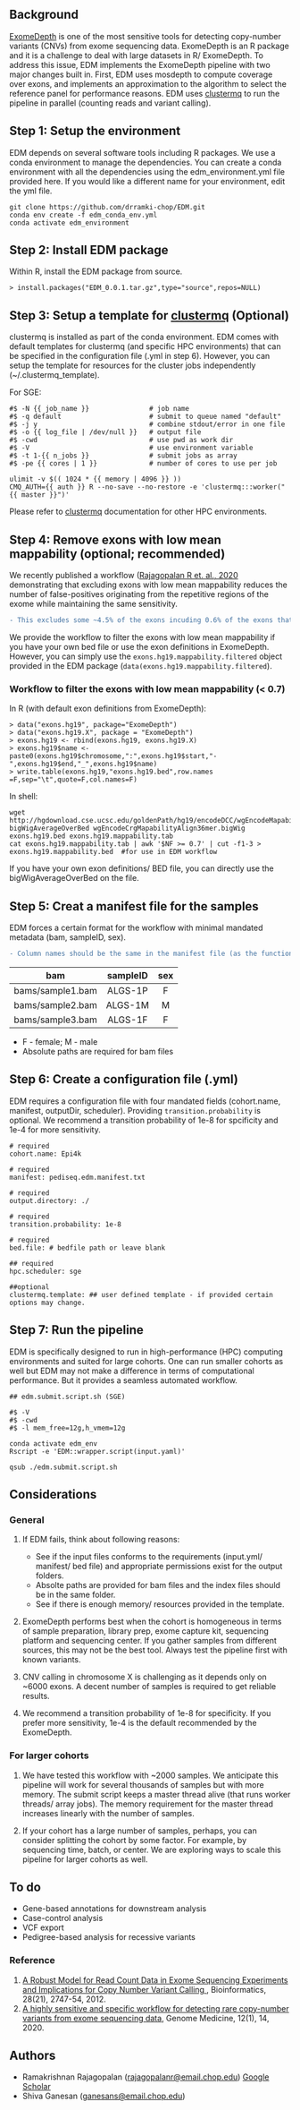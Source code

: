 ## Background

[ExomeDepth](https://cran.r-project.org/web/packages/ExomeDepth/index.html) is one of the most sensitive tools for detecting copy-number variants (CNVs) from exome sequencing data. ExomeDepth is an R package and it is a challenge to deal with large datasets in R/ ExomeDepth. To address this issue, EDM implements the ExomeDepth pipeline with two major changes built in. First, EDM uses mosdepth to compute coverage over exons, and implements an approximation to the algorithm to select the reference panel for performance reasons. EDM uses [clustermq](https://cran.r-project.org/web/packages/clustermq/index.html) to run the pipeline in parallel (counting reads and variant calling). 

## Step 1: Setup the environment
EDM depends on several software tools including R packages. We use a conda environment to manage the dependencies. You can create a conda environment with all the dependencies using the edm_environment.yml file provided here. If you would like a different name for your environment, edit the yml file.

```
git clone https://github.com/drramki-chop/EDM.git
conda env create -f edm_conda_env.yml
conda activate edm_environment
```

## Step 2: Install EDM package

Within R, install the EDM package from source.

`> install.packages("EDM_0.0.1.tar.gz",type="source",repos=NULL)`

## Step 3: Setup a template for [clustermq](https://cran.r-project.org/web/packages/clustermq/vignettes/userguide.html) (Optional)

clustermq is installed as part of the conda environment. EDM comes with default templates for clustermq (and specific HPC environments) that can be specified in the configuration file (.yml in step 6). However, you can setup the template for resources for the cluster jobs independently (~/.clustermq_template).

For SGE:

```
#$ -N {{ job_name }}               # job name
#$ -q default                      # submit to queue named "default"
#$ -j y                            # combine stdout/error in one file
#$ -o {{ log_file | /dev/null }}   # output file
#$ -cwd                            # use pwd as work dir
#$ -V                              # use environment variable
#$ -t 1-{{ n_jobs }}               # submit jobs as array
#$ -pe {{ cores | 1 }}             # number of cores to use per job

ulimit -v $(( 1024 * {{ memory | 4096 }} ))
CMQ_AUTH={{ auth }} R --no-save --no-restore -e 'clustermq:::worker("{{ master }}")'
```

Please refer to [clustermq](https://cran.r-project.org/web/packages/clustermq/vignettes/userguide.html) documentation for other HPC environments.

## Step 4: Remove exons with low mean mappability (optional; recommended)

We recently published a workflow ([Rajagopalan R et. al., 2020](https://genomemedicine.biomedcentral.com/articles/10.1186/s13073-020-0712-0) demonstrating that excluding exons with low mean mappability reduces the number of false-positives originating from the repetitive regions of the exome while maintaining the same sensitivity.

```diff
- This excludes some ~4.5% of the exons incuding 0.6% of the exons that may be clinically-relevant.
```
We provide the workflow to filter the exons with low mean mappability if you have your own bed file or use the exon definitions in ExomeDepth. However, you can simply use the `exons.hg19.mappability.filtered` object provided in the EDM package (`data(exons.hg19.mappability.filtered`).

### Workflow to filter the exons with low mean mappability (< 0.7)

In R (with default exon definitions from ExomeDepth):

```
> data("exons.hg19", package="ExomeDepth")
> data("exons.hg19.X", package = "ExomeDepth")
> exons.hg19 <- rbind(exons.hg19, exons.hg19.X)
> exons.hg19$name <- paste0(exons.hg19$chromosome,":",exons.hg19$start,"-",exons.hg19$end,"_",exons.hg19$name)
> write.table(exons.hg19,"exons.hg19.bed",row.names =F,sep="\t",quote=F,col.names=F)

```
In shell:

```
wget http://hgdownload.cse.ucsc.edu/goldenPath/hg19/encodeDCC/wgEncodeMapability/wgEncodeCrgMapabilityAlign36mer.bigWig
bigWigAverageOverBed wgEncodeCrgMapabilityAlign36mer.bigWig exons.hg19.bed exons.hg19.mappability.tab
cat exons.hg19.mappability.tab | awk '$NF >= 0.7' | cut -f1-3 > exons.hg19.mappability.bed  #for use in EDM workflow
```

If you have your own exon definitions/ BED file, you can directly use the bigWigAverageOverBed on the file.

## Step 5: Creat a manifest file for the samples

EDM forces a certain format for the workflow with minimal mandated metadata (bam, sampleID, sex). 
```diff
- Column names should be the same in the manifest file (as the functions use them).
```

| bam   |      sampleID      |  sex |
|:--------:|:-------------:|:-----:|
| bams/sample1.bam | ALGS-1P| F |
| bams/sample2.bam | ALGS-1M| M |
| bams/sample3.bam | ALGS-1F| F |

 - F - female; M - male
 - Absolute paths are required for bam files
 
## Step 6: Create a configuration file (.yml)

EDM requires a configuration file with four mandated fields (cohort.name, manifest, outputDir, scheduler). Providing `transition.probability` is optional. We recommend a transition probability of 1e-8 for spcificity and 1e-4 for more sensitivity.

```
# required
cohort.name: Epi4k

# required
manifest: pediseq.edm.manifest.txt

# required
output.directory: ./

# required
transition.probability: 1e-8

# required
bed.file: # bedfile path or leave blank

## required
hpc.scheduler: sge

##optional 
clustermq.template: ## user defined template - if provided certain options may change.
```

## Step 7: Run the pipeline

EDM is specifically designed to run in high-performance (HPC) computing environments and suited for large cohorts. One can run smaller cohorts as well but EDM may not make a difference in terms of computational performance. But it provides a seamless automated workflow.

```
## edm.submit.script.sh (SGE)

#$ -V
#$ -cwd
#$ -l mem_free=12g,h_vmem=12g

conda activate edm_env
Rscript -e 'EDM::wrapper.script(input.yaml)'

```

```
qsub ./edm.submit.script.sh
```


## Considerations

### General
1. If EDM fails, think about following reasons:
    - See if the input files conforms to the requirements (input.yml/ manifest/ bed file) and appropriate permissions exist for the output folders.
    - Absolte paths are provided for bam files and the index files should be in the same folder.
    - See if there is enough memory/ resources provided in the template.

2. ExomeDepth performs best when the cohort is homogeneous in terms of sample preparation, library prep, exome capture kit,  sequencing platform and sequencing center. If you gather samples from different sources, this may not be the best tool. Always test the pipeline first with known variants.

3. CNV calling in chromosome X is challenging as it depends only on ~6000 exons. A decent number of samples is required to get reliable results.

4. We recommend a transition probability of 1e-8 for specificity. If you prefer more sensitivity, 1e-4 is the default recommended by the ExomeDepth.

###  For larger cohorts

1. We have tested this workflow with ~2000 samples. We anticipate this pipeline will work for several thousands of samples but with more memory. The submit script keeps a master thread alive (that runs worker threads/ array jobs). The memory requirement for the master thread increases linearly with the number of samples. 

2. If your cohort has a large number of samples, perhaps, you can consider splitting the cohort by some factor. For example, by sequencing time, batch, or center. We are exploring ways to scale this pipeline for larger cohorts as well.

## To do

 - Gene-based annotations for downstream analysis
 - Case-control analysis
 - VCF export
 - Pedigree-based analysis for recessive variants

### Reference

1. [A Robust Model for Read Count Data in Exome Sequencing Experiments and Implications for Copy Number Variant Calling ](https://pubmed.ncbi.nlm.nih.gov/22942019), Bioinformatics, 28(21), 2747-54, 2012. 
2. [A highly sensitive and specific workflow for detecting rare copy-number variants from exome sequencing data](https://genomemedicine.biomedcentral.com/articles/10.1186/s13073-020-0712-0), Genome Medicine, 12(1), 14, 2020.

## Authors
 - Ramakrishnan Rajagopalan (rajagopalanr@email.chop.edu) [Google Scholar](https://scholar.google.com/citations?hl=en&user=OCUSDOkAAAAJ&view_op=list_works&sortby=pubdate)
 - Shiva Ganesan (ganesans@email.chop.edu)
